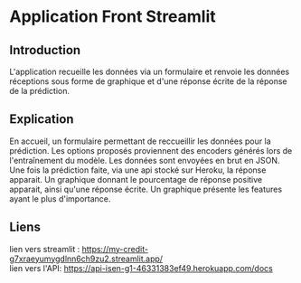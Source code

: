 # Application Front Streamlit

## Introduction
L'application recueille les données via un formulaire et renvoie les données réceptions sous forme de graphique et d'une réponse écrite de la réponse de la prédiction. 

## Explication
En accueil, un formulaire permettant de reccueillir les données pour la prédiction.
Les options proposés proviennent des encoders générés lors de l'entraînement du modèle.
Les données sont envoyées en brut en JSON.
Une fois la prédiction faite, via une api stocké sur Heroku, la réponse apparait.
Un graphique donnant le pourcentage de réponse positive apparait, ainsi qu'une réponse écrite. 
Un graphique présente les features ayant le plus d'importance.


## Liens
lien vers streamlit : https://my-credit-g7xraeyumygdlnn6ch9zu2.streamlit.app/ <br>
lien vers l'API: https://api-isen-g1-46331383ef49.herokuapp.com/docs